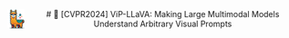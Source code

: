 <div align="center">
  <img src="images/MG.png" alt="Your Image" width="30px" style="float: left; margin-right: 10px;"/>
  #  🎯 [CVPR2024] ViP-LLaVA: Making Large Multimodal Models Understand Arbitrary Visual Prompts</p>
</div>